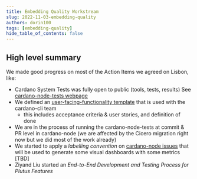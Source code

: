 ```yaml
---
title: Embedding Quality Workstream
slug: 2022-11-03-embedding-quality
authors: dorin100
tags: [embedding-quality]
hide_table_of_contents: false
---
```


## High level summary

We made good progress on most of the Action Items we agreed on Lisbon, like:
* Cardano System Tests was fully open to public (tools, tests, results)
  See [cardano-node-tests webpage](https://tests.cardano.intersectmbo.org)
* We defined an [user-facing-functionality template](https://github.com/input-output-hk/cardano-node/blob/master/.github/ISSUE_TEMPLATE/user-facing-feature.md) that is used with the cardano-cli team
  * this includes acceptance criteria & user stories, and definition of done
* We are in the process of running the cardano-node-tests at commit & PR level in cardano-node (we are affected by the Cicero migration right now but we did most of the work already)
* We started to apply a _labelling convention_ on [cardano-node issues](https://github.com/input-output-hk/cardano-node/issues) that will be used to generate some visual dashboards with some metrics [TBD]
* Ziyand Liu started an _End-to-End Development and Testing Process for Plutus Features_
